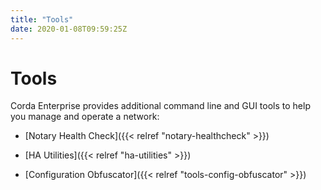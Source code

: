 ```yaml
---
title: "Tools"
date: 2020-01-08T09:59:25Z
---
```



# Tools
Corda Enterprise provides additional command line and GUI tools to help you manage and operate a network:


* [Notary Health Check]({{< relref "notary-healthcheck" >}})

* [HA Utilities]({{< relref "ha-utilities" >}})

* [Configuration Obfuscator]({{< relref "tools-config-obfuscator" >}})



